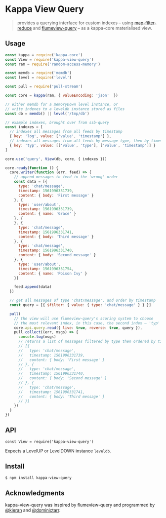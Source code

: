 # Kappa View Query

> provides a querying interface for custom indexes – using [map-filter-reduce](https://github.com/dominictarr/map-filter-reduce) and [flumeview-query](https://github.com/flumedb/flumeview-query) – as a kappa-core materialised view.

## Usage

```js
const kappa = require('kappa-core')
const View = require('kappa-view-query')
const ram = require('random-access-memory')

const memdb = require('memdb')
const level = require('level') 

const pull = require('pull-stream')

const core = kappa(ram, { valueEncoding: 'json'  })

// either memdb for a memoryDown level instance, or
// write indexes to a leveldb instance stored as files 
const db = memdb() || level('/tmp/db')

// example indexes, brought over from ssb-query 
const indexes = [
  // indexes all messages from all feeds by timestamp 
  { key: 'log', value: ['value', 'timestamp'] },
  // indexes all messages from all feeds by message type, then by timestamp 
  { key: 'typ', value: [['value', 'type'], ['value', 'timestamp']] }
] 

core.use('query', View(db, core, { indexes })) 

core.ready(function () {
  core.writer(function (err, feed) => {
    // append messages to feed in the 'wrong' order
    const data = [{
      type: 'chat/message',
      timestamp: 1561996331739,
      content: { body: 'First message' } 
    }, {
      type: 'user/about',
      timestamp: 1561996331739,
      content: { name: 'Grace' }
    }, {
    }, {
      type: 'chat/message',
      timestamp: 1561996331741,
      content: { body: 'Third message' } 
    }, {
      type: 'chat/message',
      timestamp: 1561996331740,
      content: { body: 'Second message' } 
    }, {
      type: 'user/about',
      timestamp: 1561996331754,
      content: { name: 'Poison Ivy' }
    }]

    feed.append(data)
  })

  // get all messages of type 'chat/message', and order by timestamp
  const query = [{ $filter: { value: { type: 'chat/message' } } }]

  pull(
    // the view will use flumeview-query's scoring system to choose 
    // the most relevant index, in this case, the second index – 'typ'
    core.api.query.read({ live: true, reverse: true, query }),
    pull.collect((err, msgs) => {
      console.log(msgs)
      // returns a list of messages filtered by type then ordered by timestamp 
      // [{
      //   type: 'chat/message',
      //   timestamp: 1561996331739,
      //   content: { body: 'First message' } 
      // }, {
      //   type: 'chat/message',
      //   timestamp: 1561996331740,
      //   content: { body: 'Second message' } 
      // }, {
      //   type: 'chat/message',
      //   timestamp: 1561996331741,
      //   content: { body: 'Third message' } 
      // }]
    })
  )
})
```

## API

```
const View = require('kappa-view-query') 
```

Expects a LevelUP or LevelDOWN instance `leveldb`.

## Install

```bash
$ npm install kappa-view-query 
```

## Acknowledgments 
kappa-view-query was inspired by flumeview-query and programmed by [@kieran](https://github.com/KGibb8/) and [@dominictarr](https://github.com/dominictarr).
